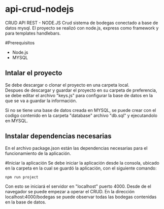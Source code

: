 # api-crud-nodejs
CRUD API REST - NODE.JS
Crud sistema de bodegas conectado a base de datos mysql.
El proyecto se realizó con node.js, express como framework y para templates handlebars.

#Prerequisitos
- Node.js
- MYSQL

## Intalar el proyecto
Se debe descargar o clonar el proyecto en una carpeta local.  
Despues de descargar y guardar el proyecto en su carpeta de preferencia, se debe editar el archivo "keys.js" para configurar la base de datos en la que se va a guardar la información.

Si no se tiene una base de datos creada en MYSQL, se puede crear con el codigo contenido en la carpeta "database" archivo "db.sql" y ejecutandolo en MYSQL.

## Instalar dependencias necesarias
En el archivo package.json están las dependencias necesarias para el funcionamiento de la aplicación.

#Iniciar la aplicación
Se debe iniciar la aplicación desde la consola, ubicado en la carpeta en la cual se guardó la aplicación, con el siguiente comando:

```
npm run project
```

Con esto se iniciará el servidor en "localhost" puerto 4000. Desde de el navegador se puede empezar a operar el CRUD.
En la dirección localhost:4000/bodegas se puede observar todas las bodegas contenidas en la base de datos.

